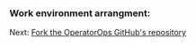 ### Work environment arrangment: <a name="work-env-arrange"></a> 

Next: [Fork the OperatorOps GitHub's repository](06-fork-repo.md)
